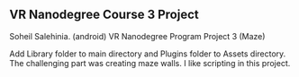 VR Nanodegree Course 3 Project
-------------------------------------------------------------------------------
Soheil Salehinia. (android)
VR Nanodegree Program Project 3 (Maze)

Add Library folder to main directory and Plugins folder to Assets directory.
The challenging part was creating maze walls.
I like scripting in this project.
